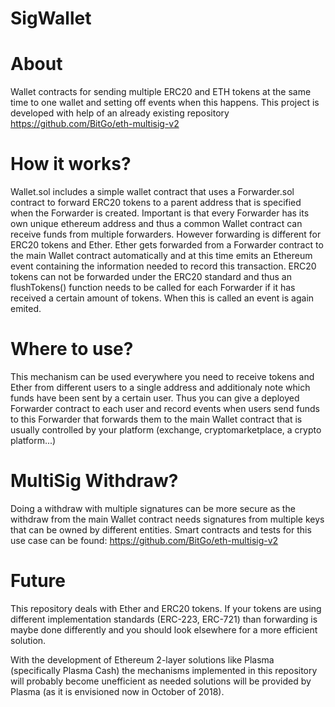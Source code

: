 # SigWallet
# About
Wallet contracts for sending multiple ERC20 and ETH tokens at the same time to one wallet and setting off events when this happens.
This project is developed with help of an already existing repository https://github.com/BitGo/eth-multisig-v2

# How it works?
Wallet.sol includes a simple wallet contract that uses a Forwarder.sol contract to forward ERC20 tokens to a parent address that is specified when the Forwarder is created.
Important is that every Forwarder has its own unique ethereum address and thus a common Wallet contract can receive funds from multiple forwarders.
However forwarding is different for ERC20 tokens and Ether. Ether gets forwarded from a Forwarder contract to the main Wallet contract automatically and at this time emits an Ethereum event containing the information needed to record this transaction.
ERC20 tokens can not be forwarded under the ERC20 standard and thus an flushTokens() function needs to be called for each Forwarder if it has received a certain amount of tokens. When this is called an event is again emited.

# Where to use?
This mechanism can be used everywhere you need to receive tokens and Ether from different users to a single address and additionaly note which funds have been sent by a certain user. Thus you can give a deployed Forwarder contract to each user and record events when users send funds to this Forwarder that forwards them to the main Wallet contract that is usually controlled by your platform (exchange, cryptomarketplace, a crypto platform...)

# MultiSig Withdraw?
Doing a withdraw with multiple signatures can be more secure as the withdraw from the main Wallet contract needs signatures from multiple keys that can be owned by different entities. Smart contracts and tests for this use case can be found: https://github.com/BitGo/eth-multisig-v2 

# Future
This repository deals with Ether and ERC20 tokens. If your tokens are using different implementation standards (ERC-223, ERC-721) than forwarding is maybe done differently and you should look elsewhere for a more efficient solution.

With the development of Ethereum 2-layer solutions like Plasma (specifically Plasma Cash) the mechanisms implemented in this repository will probably become unefficient as needed solutions will be provided by Plasma (as it is envisioned now in October of 2018).
